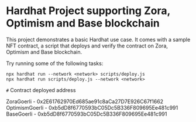 # Hardhat Project supporting Zora, Optimism and Base blockchain

This project demonstrates a basic Hardhat use case. It comes with a sample NFT contract, a script that deploys and verify the contract on Zora, Optimism and Base blockchain.

Try running some of the following tasks:

```shell
npx hardhat run --network <network> scripts/deploy.js
npx hardhat run scripts/deploy.js --network <network> 

```
`#` Contract deployed address

ZoraGoerli - 0x2E61762970Ed685ae91c8aCa27D7E926C67f1662  
OptimismGoerli - 0xb5dD8f6770593bC05Dc5B336F809695Ee481c991
BaseGoerli - 0xb5dD8f6770593bC05Dc5B336F809695Ee481c991